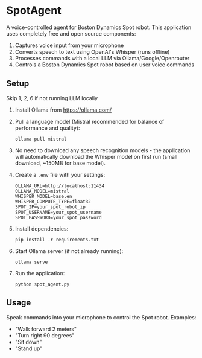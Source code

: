 # SpotAgent

A voice-controlled agent for Boston Dynamics Spot robot. This application uses completely free and open source components:

1. Captures voice input from your microphone
2. Converts speech to text using OpenAI's Whisper (runs offline)
3. Processes commands with a local LLM via Ollama/Google/Openrouter
4. Controls a Boston Dynamics Spot robot based on user voice commands

## Setup

Skip 1, 2, 6 if not running LLM locally
1. Install Ollama from https://ollama.com/

2. Pull a language model (Mistral recommended for balance of performance and quality):
   ```
   ollama pull mistral
   ```

3. No need to download any speech recognition models - the application will automatically download the Whisper model on first run (small download, ~150MB for base model).

4. Create a `.env` file with your settings:
   ```
   OLLAMA_URL=http://localhost:11434
   OLLAMA_MODEL=mistral
   WHISPER_MODEL=base.en
   WHISPER_COMPUTE_TYPE=float32
   SPOT_IP=your_spot_robot_ip
   SPOT_USERNAME=your_spot_username
   SPOT_PASSWORD=your_spot_password
   ```

5. Install dependencies:
   ```
   pip install -r requirements.txt
   ```

6. Start Ollama server (if not already running):
   ```
   ollama serve
   ```

7. Run the application:
   ```
   python spot_agent.py
   ```

## Usage

Speak commands into your microphone to control the Spot robot. Examples:
- "Walk forward 2 meters"
- "Turn right 90 degrees"
- "Sit down"
- "Stand up"
